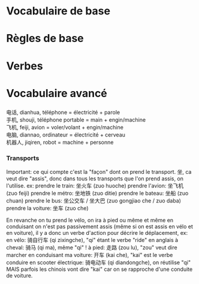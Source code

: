 # Vocabulaire de base  
  
  
# Règles de base
  
  
# Verbes  

  
# Vocabulaire avancé
### 
电话, dianhua, téléphone = électricité + parole  
手机, shouji, téléphone portable = main + engin/machine  
飞机, feiji, avion = voler/volant + engin/machine  
电脑, diannao, ordinateur = électricité + cerveau  
机器人, jiqiren, robot = machine + personne  

### Transports
Important: ce qui compte c'est la "façon" dont on prend le transport.
坐, ca veut dire "assis", donc dans tous les transports que l'on prend assis, on l'utilise. ex:
prendre le train: 坐火车 (zuo huoche)
prendre l'avion: 坐飞机 (zuo feiji)
prendre le métro: 坐地铁 (zuo ditie)
prendre le bateau: 坐船 (zuo chuan)
prendre le bus: 坐公交车 / 坐大巴 (zuo gongjiao che / zuo daba)
prendre la voiture: 坐车 (zuo che)

En revanche on tu prend le vélo, on ira à pied ou même et même en conduisant on n'est pas passivement assis (même si on est assis en vélo et en voiture), il y a donc un verbe d'action pour décrire le déplacement, ex: 
en vélo: 骑自行车 (qi zixingche), "qi" étant le verbe "ride" en anglais
à cheval: 骑马 (qi ma), même "qi" !
à pied: 走路 (zou lu), "zou" veut dire marcher
en conduisant ma voiture: 开车 (kai che), "kai" est le verbe conduire
en scooter électrique: 骑电动车 (qi diandongche), on réutilise "qi" MAIS parfois les chinois vont dire "kai" car on se rapproche d'une conduite de voiture.
